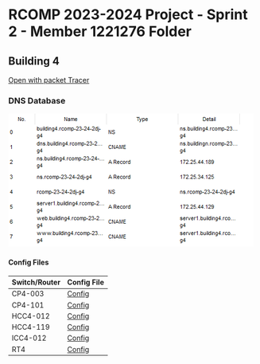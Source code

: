 # RCOMP 2023-2024 Project - Sprint 2 - Member 1221276 Folder

## Building 4

[Open with packet Tracer](building4.pkt)

### DNS Database

![](DNS-Database.png)

#### Config Files

| Switch/Router | Config File                                          |
|---------------|------------------------------------------------------|
| CP4-003       | [Config](config-files%2FCP4-003_startup-config.txt)  |
| CP4-101       | [Config](config-files%2FCP4-101_startup-config.txt)  |
| HCC4-012      | [Config](config-files%2FHCC4-012_startup-config.txt) |
| HCC4-119      | [Config](config-files%2FHCC4-119_startup-config.txt) |
| ICC4-012      | [Config](config-files%2FICC4-012_startup-config.txt) |
| RT4           | [Config](config-files%2FRT4_startup-config.txt)      |


